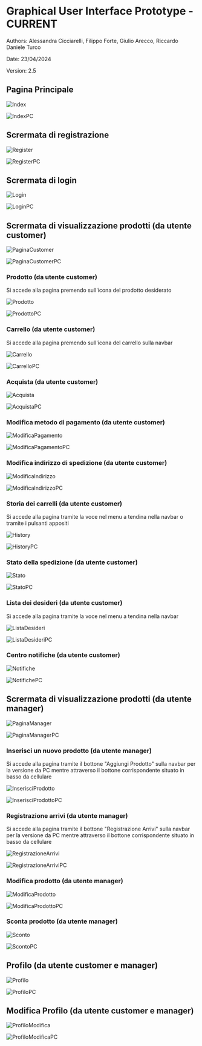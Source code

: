 # Graphical User Interface Prototype - CURRENT

Authors: Alessandra Cicciarelli, Filippo Forte, Giulio Arecco, Riccardo Daniele Turco

Date: 23/04/2024

Version: 2.5

## Pagina Principale

![Index](./img/IndexV2.png)

![IndexPC](./img/IndexV2PC.png)

## Scrermata di registrazione

![Register](./img/RegisterV2.png)

![RegisterPC](./img/RegisterV2PC.png)

## Scrermata di login

![Login](./img/Login.png)

![LoginPC](./img/LoginPC.png)

## Scrermata di visualizzazione prodotti (da utente customer)

![PaginaCustomer](./img/PaginaCustomerV2.png)

![PaginaCustomerPC](./img/PaginaCustomerV2PC.png)

### Prodotto (da utente customer)

Si accede alla pagina premendo sull'icona del prodotto desiderato

![Prodotto](./img/Prodotto.png)

![ProdottoPC](./img/ProdottoPC.png)

### Carrello (da utente customer)

Si accede alla pagina premendo sull'icona del carrello sulla navbar

![Carrello](./img/CarrelloV2.png)

![CarrelloPC](./img/CarrelloV2PC.png)

### Acquista (da utente customer)

![Acquista](./img/Acquista.png)

![AcquistaPC](./img/AcquistaPC.png)

### Modifica metodo di pagamento (da utente customer)

![ModificaPagamento](./img/ModificaPagamento.png)

![ModificaPagamentoPC](./img/ModificaPagamentoPC.png)


### Modifica indirizzo di spedizione (da utente customer)

![ModificaIndirizzo](./img/ModificaIndirizzo.png)

![ModificaIndirizzoPC](./img/ModificaIndirizzoPC.png)

### Storia dei carrelli (da utente customer)

Si accede alla pagina tramite la voce nel menu a tendina nella navbar o tramite i pulsanti appositi

![History](./img/HistoryV2.png)

![HistoryPC](./img/HistoryV2PC.png)

### Stato della spedizione (da utente customer)

![Stato](./img/Stato.png)

![StatoPC](./img/StatoPC.png)

### Lista dei desideri (da utente customer)

Si accede alla pagina tramite la voce nel menu a tendina nella navbar

![ListaDesideri](./img/ListaDesideri.png)

![ListaDesideriPC](./img/ListaDesideriPC.png)

### Centro notifiche (da utente customer)

![Notifiche](./img/Notifiche.png)

![NotifichePC](./img/NotifichePC.png)

## Scrermata di visualizzazione prodotti (da utente manager)

![PaginaManager](./img/PaginaManagerV2.png)

![PaginaManagerPC](./img/PaginaManagerV2PC.png)

### Inserisci un nuovo prodotto (da utente manager)

Si accede alla pagina tramite il bottone "Aggiungi Prodotto" sulla navbar per la versione da PC mentre attraverso il bottone corrispondente situato in basso da cellulare

![InserisciProdotto](./img/InserisciProdotto.png)

![InserisciProdottoPC](./img/InserisciProdottoPC.png)

### Registrazione arrivi (da utente manager)

Si accede alla pagina tramite il bottone "Registrazione Arrivi" sulla navbar per la versione da PC mentre attraverso il bottone corrispondente situato in basso da cellulare

![RegistrazioneArrivi](./img/RegistrazioneArrivi.png)

![RegistrazioneArriviPC](./img/RegistrazioneArriviPC.png)

### Modifica prodotto (da utente manager)

![ModificaProdotto](./img/ModificaProdotto.png)

![ModificaProdottoPC](./img/ModificaProdottoPC.png)

### Sconta prodotto (da utente manager)

![Sconto](./img/Sconto.png)

![ScontoPC](./img/ScontoPC.png)

## Profilo (da utente customer e manager)

![Profilo](./img/Profilo.png)

![ProfiloPC](./img/ProfiloPC.png)

## Modifica Profilo (da utente customer e manager)

![ProfiloModifica](./img/ProfiloModifica.png)

![ProfiloModificaPC](./img/ProfiloModificaPC.png)